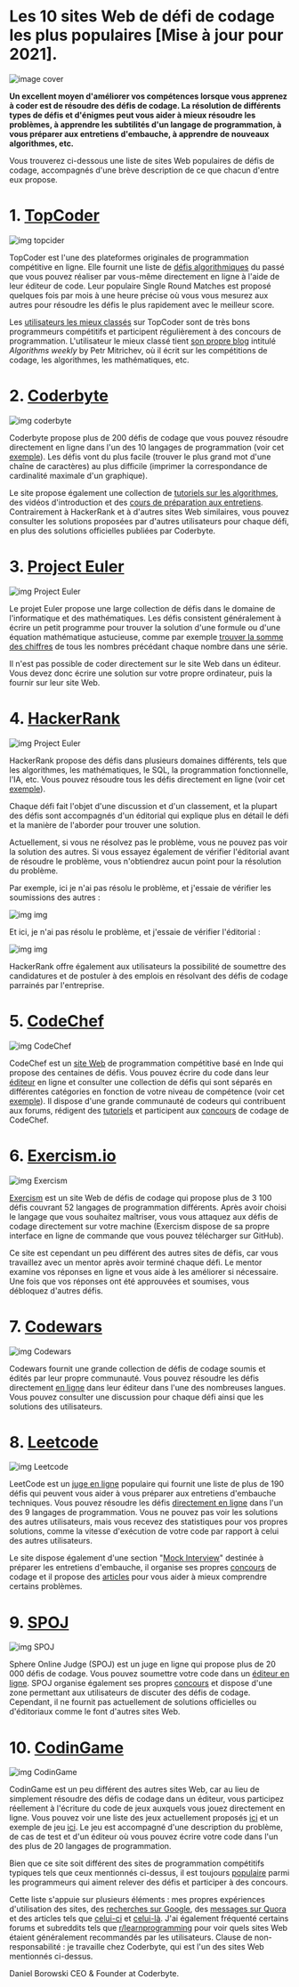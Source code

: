 # Les 10 sites Web de défi de codage les plus populaires [Mise à jour pour 2021].

![image cover](https://cdn-media-1.freecodecamp.org/images/1*vmGJG77e-nLnKlv-tUgf5w.jpeg)

**Un excellent moyen d'améliorer vos compétences lorsque vous apprenez à coder est de résoudre des défis de codage. La résolution de différents types de défis et d'énigmes peut vous aider à mieux résoudre les problèmes, à apprendre les subtilités d'un langage de programmation, à vous préparer aux entretiens d'embauche, à apprendre de nouveaux algorithmes, etc.**

Vous trouverez ci-dessous une liste de sites Web populaires de défis de codage, accompagnés d'une brève description de ce que chacun d'entre eux propose.

# 1. [TopCoder](https://www.topcoder.com/challenges/?pageIndex=1)
![img topcider](https://cdn-media-1.freecodecamp.org/images/MTryRL4uVza1V87ERWY26L4cFeqD2rgAnW1f)

TopCoder est l'une des plateformes originales de programmation compétitive en ligne. Elle fournit une liste de [défis algorithmiques](https://www.topcoder.com/community/how-it-works/) du passé que vous pouvez réaliser par vous-même directement en ligne à l'aide de leur éditeur de code. Leur populaire Single Round Matches est proposé quelques fois par mois à une heure précise où vous vous mesurez aux autres pour résoudre les défis le plus rapidement avec le meilleur score.

Les [utilisateurs les mieux classés](https://www.topcoder.com/tc?module=AlgoRank) sur TopCoder sont de très bons programmeurs compétitifs et participent régulièrement à des concours de programmation. L'utilisateur le mieux classé tient [son propre blog](http://petr-mitrichev.blogspot.com/) intitulé _Algorithms weekly_ by Petr Mitrichev, où il écrit sur les compétitions de codage, les algorithmes, les mathématiques, etc.

# 2. [ Coderbyte](https://www.coderbyte.com/)

![img coderbyte](https://cdn-media-1.freecodecamp.org/images/sP6ow4n2alliqp5L-p5fVRQC9W0GTws1B9Ig)

Coderbyte propose plus de 200 défis de codage que vous pouvez résoudre directement en ligne dans l'un des 10 langages de programmation (voir cet [exemple](https://www.coderbyte.com/information/First%20Factorial)). Les défis vont du plus facile (trouver le plus grand mot d'une chaîne de caractères) au plus difficile (imprimer la correspondance de cardinalité maximale d'un graphique).

Le site propose également une collection de [tutoriels sur les algorithmes](https://www.coderbyte.com/algorithm/tree-traversal-algorithms), des vidéos d'introduction et des [cours de préparation aux entretiens](https://www.coderbyte.com/course/google-interview-questions). Contrairement à HackerRank et à d'autres sites Web similaires, vous pouvez consulter les solutions proposées par d'autres utilisateurs pour chaque défi, en plus des solutions officielles publiées par Coderbyte.

# 3. [Project Euler](https://projecteuler.net/)

![img Project Euler](https://cdn-media-1.freecodecamp.org/images/plhA-E3btLLYRvc4hi3WxmUpAhu3aoef1o0V)

Le projet Euler propose une large collection de défis dans le domaine de l'informatique et des mathématiques. Les défis consistent généralement à écrire un petit programme pour trouver la solution d'une formule ou d'une équation mathématique astucieuse, comme par exemple [trouver la somme des chiffres](https://projecteuler.net/problem=551) de tous les nombres précédant chaque nombre dans une série.

Il n'est pas possible de coder directement sur le site Web dans un éditeur. Vous devez donc écrire une solution sur votre propre ordinateur, puis la fournir sur leur site Web.

# 4. [HackerRank](https://www.hackerrank.com/dashboard)

![img Project Euler](https://cdn-media-1.freecodecamp.org/images/dOpMtufto0gLZiyDOHZ4BVF58S-z393wRlcu)

HackerRank propose des défis dans plusieurs domaines différents, tels que les algorithmes, les mathématiques, le SQL, la programmation fonctionnelle, l'IA, etc. Vous pouvez résoudre tous les défis directement en ligne (voir cet [exemple](https://www.hackerrank.com/challenges/simple-array-sum)).

Chaque défi fait l'objet d'une discussion et d'un classement, et la plupart des défis sont accompagnés d'un éditorial qui explique plus en détail le défi et la manière de l'aborder pour trouver une solution.

Actuellement, si vous ne résolvez pas le problème, vous ne pouvez pas voir la solution des autres. Si vous essayez également de vérifier l'éditorial avant de résoudre le problème, vous n'obtiendrez aucun point pour la résolution du problème.

Par exemple, ici je n'ai pas résolu le problème, et j'essaie de vérifier les soumissions des autres :

![img img](https://www.freecodecamp.org/news/content/images/size/w1000/2022/01/problem-not-solved-yet.png)

Et ici, je n'ai pas résolu le problème, et j'essaie de vérifier l'éditorial :

![img img](https://www.freecodecamp.org/news/content/images/size/w1000/2022/01/problem-not-solved-lost-point.png)

HackerRank offre également aux utilisateurs la possibilité de soumettre des candidatures et de postuler à des emplois en résolvant des défis de codage parrainés par l'entreprise.

# 5. [CodeChef](https://www.codechef.com/)

![img CodeChef](https://cdn-media-1.freecodecamp.org/images/81eunsDYPAqBSC8KwPpBxhPFTHiqGXp70kMa)

CodeChef est un [site Web](https://en.wikipedia.org/wiki/CodeChef) de programmation compétitive basé en Inde qui propose des centaines de défis. Vous pouvez écrire du code dans leur [éditeur](https://www.codechef.com/ide) en ligne et consulter une collection de défis qui sont séparés en différentes catégories en fonction de votre niveau de compétence (voir cet [exemple](https://www.codechef.com/problems/TREEFUN)). Il dispose d'une grande communauté de codeurs qui contribuent aux forums, rédigent des [tutoriels](https://www.codechef.com/wiki/tutorial-paying) et participent aux [concours](https://www.codechef.com/contests/) de codage de CodeChef.

# 6. [Exercism.io](https://exercism.io/)

![img Exercism](hhttps://www.freecodecamp.org/news/content/images/2019/12/Screen-Shot-2019-12-11-at-8.14.45-AM.png)

[Exercism](https://exercism.io/) est un site Web de défis de codage qui propose plus de 3 100 défis couvrant 52 langages de programmation différents. Après avoir choisi le langage que vous souhaitez maîtriser, vous vous attaquez aux défis de codage directement sur votre machine (Exercism dispose de sa propre interface en ligne de commande que vous pouvez télécharger sur GitHub).

Ce site est cependant un peu différent des autres sites de défis, car vous travaillez avec un mentor après avoir terminé chaque défi. Le mentor examine vos réponses en ligne et vous aide à les améliorer si nécessaire. Une fois que vos réponses ont été approuvées et soumises, vous débloquez d'autres défis.

# 7. [Codewars](https://www.codewars.com/)

![img Codewars](https://cdn-media-1.freecodecamp.org/images/QR7cVhZ7FGb6HjaEDu4N5Co1eTMNTbo1JFzq)

Codewars fournit une grande collection de défis de codage soumis et édités par leur propre communauté. Vous pouvez résoudre les défis directement [en ligne](https://www.codewars.com/kata/trailing-zeros-in-factorials-in-any-given-integer-base/train/javascript) dans leur éditeur dans l'une des nombreuses langues. Vous pouvez consulter une discussion pour chaque défi ainsi que les solutions des utilisateurs.

# 8. [Leetcode](https://leetcode.com/)

![img Leetcode](https://cdn-media-1.freecodecamp.org/images/RzWKVwPaLY2SRsWFWk93ZNlzcg8V0Yeav5t7)

LeetCode est un [juge en ligne](https://en.wikipedia.org/wiki/Online_judge) populaire qui fournit une liste de plus de 190 défis qui peuvent vous aider à vous préparer aux entretiens d'embauche techniques. Vous pouvez résoudre les défis [directement en ligne](https://leetcode.com/problems/merge-k-sorted-lists/) dans l'un des 9 langages de programmation. Vous ne pouvez pas voir les solutions des autres utilisateurs, mais vous recevez des statistiques pour vos propres solutions, comme la vitesse d'exécution de votre code par rapport à celui des autres utilisateurs.

Le site dispose également d'une section "[Mock Interview](https://leetcode.com/mockinterview/)" destinée à préparer les entretiens d'embauche, il organise ses propres [concours](https://leetcode.com/contest/) de codage et il propose des [articles](https://leetcode.com/articles/recursive-approach-segment-trees-range-sum-queries-lazy-propagation/) pour vous aider à mieux comprendre certains problèmes.

# 9. [SPOJ](http://www.spoj.com/)

![img SPOJ](https://cdn-media-1.freecodecamp.org/images/MF3wP06V24C7jal2f8NRvAVhS-tAA2vbNDTL)

Sphere Online Judge (SPOJ) est un juge en ligne qui propose plus de 20 000 défis de codage. Vous pouvez soumettre votre code dans un [éditeur en ligne](http://www.spoj.com/problems/TETRA/). SPOJ organise également ses propres [concours](http://www.spoj.com/contests/) et dispose d'une zone permettant aux utilisateurs de discuter des défis de codage. Cependant, il ne fournit pas actuellement de solutions officielles ou d'éditoriaux comme le font d'autres sites Web.

# 10. [CodinGame](https://www.codingame.com/)

![img CodinGame](https://cdn-media-1.freecodecamp.org/images/6l08ZCKDOaoY1TH-PHHHac26McA-c1tIDOPU)

CodinGame est un peu différent des autres sites Web, car au lieu de simplement résoudre des défis de codage dans un éditeur, vous participez réellement à l'écriture du code de jeux auxquels vous jouez directement en ligne. Vous pouvez voir une liste des jeux actuellement proposés [ici](https://www.codingame.com/training) et un exemple de jeu [ici](https://www.codingame.com/ide/puzzle/there-is-no-spoon-episode-1). Le jeu est accompagné d'une description du problème, de cas de test et d'un éditeur où vous pouvez écrire votre code dans l'un des plus de 20 langages de programmation.

Bien que ce site soit différent des sites de programmation compétitifs typiques tels que ceux mentionnés ci-dessus, il est toujours [populaire](https://techcrunch.com/2015/11/11/with-codingame-learning-to-code-becomes-a-game/) parmi les programmeurs qui aiment relever des défis et participer à des concours.

Cette liste s'appuie sur plusieurs éléments : mes propres expériences d'utilisation des sites, des [recherches sur Google](https://www.google.com/webhp?sourceid=chrome-instant&rlz=1C5CHFA_enUS689US689&ion=1&espv=2&ie=UTF-8#safe=off&q=coding+challenges), des [messages sur Quora](https://www.quora.com/What-are-good-coding-challenges-websites) et des articles tels que [celui-ci](http://infocreeds.com/top-10-coding-challenges-websites/) et [celui-là](https://www.linkedin.com/pulse/most-popular-programming-contest-sites-coding-practice-somenath-panda). J'ai également fréquenté certains forums et subreddits tels que [r/learnprogramming](https://www.reddit.com/r/learnprogramming/) pour voir quels sites Web étaient généralement recommandés par les utilisateurs. Clause de non-responsabilité : je travaille chez Coderbyte, qui est l'un des sites Web mentionnés ci-dessus.

Daniel Borowski
CEO & Founder at Coderbyte.


